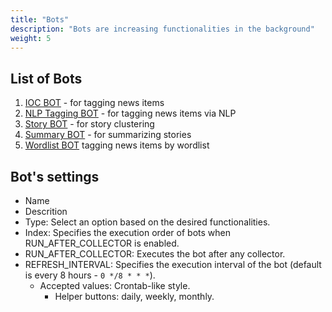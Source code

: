 ```yaml
---
title: "Bots"
description: "Bots are increasing functionalities in the background"
weight: 5
---
```


## List of Bots
1. [IOC BOT](#ioc-bot) - for tagging news items
2. [NLP Tagging BOT](#nlp-tagging-bot) - for tagging news items via NLP
3. [Story BOT](#story-bot) - for story clustering
4. [Summary BOT](#summary-bot) - for summarizing stories
5. [Wordlist BOT](#wordlist-bot) tagging news items by wordlist

## Bot's settings
- Name
- Descrition
- Type: Select an option based on the desired functionalities.
- Index: Specifies the execution order of bots when RUN_AFTER_COLLECTOR is enabled.
- RUN_AFTER_COLLECTOR: Executes the bot after any collector.
- REFRESH_INTERVAL: Specifies the execution interval of the bot (default is every 8 hours - `0 */8 * * *`).
    - Accepted values: Crontab-like style.
        - Helper buttons: daily, weekly, monthly.